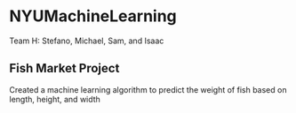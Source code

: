# NYUMachineLearning
Team H: Stefano, Michael, Sam, and Isaac

## Fish Market Project
Created a machine learning algorithm to predict the weight of fish based on length, height, and width
